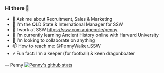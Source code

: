 ### Hi there 👋

- 💬 Ask me about Recruitment, Sales & Marketing
- 🔭 I'm the QLD State & International Manager for SSW
- 🏃 I work at SSW https://ssw.com.au/people/penny
- 🌱 I’m currently learning Ancient History online with Harvard University
- 👯 I’m looking to collaborate on anything
- 📫 How to reach me: @PennyWalker_SSW
- ⚡ Fun fact: I'm a keeper (for football) & keen dragonboater

-- Penny
[![Penny's github stats](https://github-readme-stats.vercel.app/api?username=PennyWaker&theme=dark)](https://github.com/PennyWaker/github-readme-stats)
